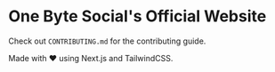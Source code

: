 # One Byte Social's Official Website

Check out `CONTRIBUTING.md` for the contributing guide.

Made with ❤️ using Next.js and TailwindCSS.
